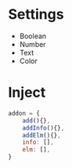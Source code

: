# Settings
* Boolean
* Number
* Text
* Color

# Inject
```js
addon = {
    add(){},
    addInfo(){},
    addElm(){},
    info: [],
    elm: [],
}
```